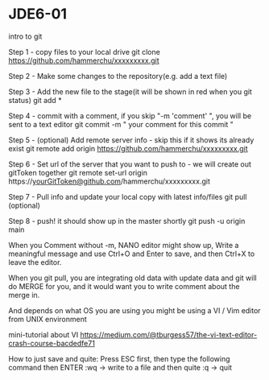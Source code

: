 # JDE6-01

intro to git

Step 1 - copy files to your local drive git clone https://github.com/hammerchu/xxxxxxxxx.git

Step 2 - Make some changes to the repository(e.g. add a text file)

Step 3 - Add the new file to the stage(it will be shown in red when you git status) git add *

Step 4 - commit with a comment, if you skip "-m 'comment' ", you will be sent to a text editor git commit -m " your comment for this commit "

Step 5 - (optional) Add remote server info - skip this if it shows its already exist git remote add origin https://github.com/hammerchu/xxxxxxxxx.git

Step 6 - Set url of the server that you want to push to - we will create out gitToken together git remote set-url origin https://yourGitToken@github.com/hammerchu/xxxxxxxxx.git

Step 7 - Pull info and update your local copy with latest info/files git pull (optional)

Step 8 - push! it should show up in the master shortly git push -u origin main

When you Comment without -m, NANO editor might show up, Write a meaningful message and use Ctrl+O and Enter to save, and then Ctrl+X to leave the editor.

When you git pull, you are integrating old data with update data and git will do MERGE for you, and it would want you to write comment about the merge in.

And depends on what OS you are using you might be using a VI / Vim editor from UNIX environment

mini-tutorial about VI https://medium.com/@tburgess57/the-vi-text-editor-crash-course-bacdedfe71

How to just save and quite: Press ESC first, then type the following command then ENTER :wq -> write to a file and then quite :q -> quit

